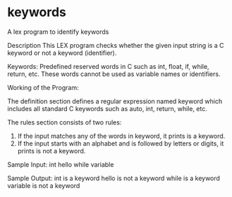 # keywords
A lex program to identify keywords

Description
This LEX program checks whether the given input string is a C keyword or not a keyword (identifier).

Keywords:
Predefined reserved words in C such as int, float, if, while, return, etc. These words cannot be used as variable names or identifiers.

Working of the Program:

The definition section defines a regular expression named keyword which includes all standard C keywords such as auto, int, return, while, etc.

The rules section consists of two rules:

1. If the input matches any of the words in keyword, it prints is a keyword.
2. If the input starts with an alphabet and is followed by letters or digits, it prints is not a keyword.
   
Sample Input:
int
hello
while
variable

Sample Output:
int is a keyword
hello is not a keyword
while is a keyword
variable is not a keyword
